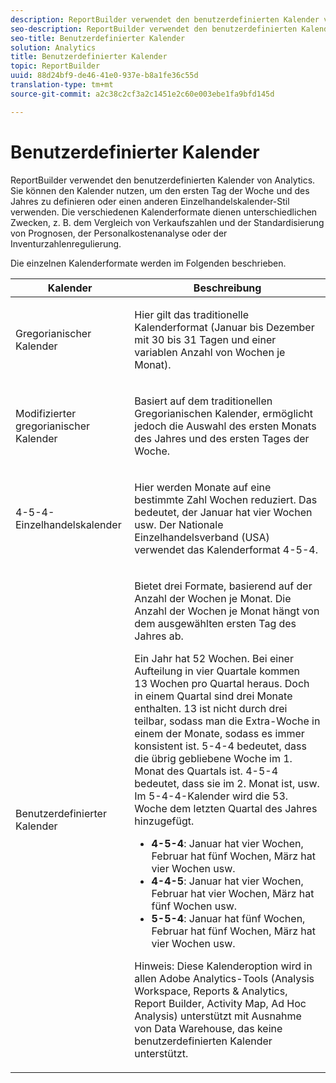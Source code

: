 ```yaml
---
description: ReportBuilder verwendet den benutzerdefinierten Kalender von Analytics. Sie können den Kalender nutzen, um den ersten Tag der Woche und des Jahres zu definieren oder einen anderen Einzelhandelskalender-Stil verwenden. Die verschiedenen Kalenderformate dienen unterschiedlichen Zwecken, z. B. dem Vergleich von Verkaufszahlen und der Standardisierung von Prognosen, der Personalkostenanalyse oder der Inventurzahlenregulierung.
seo-description: ReportBuilder verwendet den benutzerdefinierten Kalender von Analytics. Sie können den Kalender nutzen, um den ersten Tag der Woche und des Jahres zu definieren oder einen anderen Einzelhandelskalender-Stil verwenden. Die verschiedenen Kalenderformate dienen unterschiedlichen Zwecken, z. B. dem Vergleich von Verkaufszahlen und der Standardisierung von Prognosen, der Personalkostenanalyse oder der Inventurzahlenregulierung.
seo-title: Benutzerdefinierter Kalender
solution: Analytics
title: Benutzerdefinierter Kalender
topic: ReportBuilder
uuid: 88d24bf9-de46-41e0-937e-b8a1fe36c55d
translation-type: tm+mt
source-git-commit: a2c38c2cf3a2c1451e2c60e003ebe1fa9bfd145d

---
```



# Benutzerdefinierter Kalender

ReportBuilder verwendet den benutzerdefinierten Kalender von Analytics. Sie können den Kalender nutzen, um den ersten Tag der Woche und des Jahres zu definieren oder einen anderen Einzelhandelskalender-Stil verwenden. Die verschiedenen Kalenderformate dienen unterschiedlichen Zwecken, z. B. dem Vergleich von Verkaufszahlen und der Standardisierung von Prognosen, der Personalkostenanalyse oder der Inventurzahlenregulierung.

Die einzelnen Kalenderformate werden im Folgenden beschrieben.

<table id="table_E609632569EB499184E56618C2CEF742"> 
 <thead> 
  <tr> 
   <th colname="col1" class="entry"> Kalender </th> 
   <th colname="col2" class="entry"> Beschreibung </th> 
  </tr> 
 </thead>
 <tbody> 
  <tr> 
   <td colname="col1"> <p>Gregorianischer Kalender </p> </td> 
   <td colname="col2"> <p> Hier gilt das traditionelle Kalenderformat (Januar bis Dezember mit 30 bis 31 Tagen und einer variablen Anzahl von Wochen je Monat). </p> </td> 
  </tr> 
  <tr> 
   <td colname="col1"> <p>Modifizierter gregorianischer Kalender </p> </td> 
   <td colname="col2"> <p> Basiert auf dem traditionellen Gregorianischen Kalender, ermöglicht jedoch die Auswahl des ersten Monats des Jahres und des ersten Tages der Woche. </p> </td> 
  </tr> 
  <tr> 
   <td colname="col1"> <p>4-5-4-Einzelhandelskalender </p> </td> 
   <td colname="col2"> <p> Hier werden Monate auf eine bestimmte Zahl Wochen reduziert. Das bedeutet, der Januar hat vier Wochen usw. Der Nationale Einzelhandelsverband (USA) verwendet das Kalenderformat 4-5-4. </p> </td> 
  </tr> 
  <tr> 
   <td colname="col1"> <p>Benutzerdefinierter Kalender </p> </td> 
   <td colname="col2"> <p> Bietet drei Formate, basierend auf der Anzahl der Wochen je Monat. Die Anzahl der Wochen je Monat hängt von dem ausgewählten ersten Tag des Jahres ab. </p> <p>Ein Jahr hat 52 Wochen. Bei einer Aufteilung in vier Quartale kommen 13 Wochen pro Quartal heraus. Doch in einem Quartal sind drei Monate enthalten. 13 ist nicht durch drei teilbar, sodass man die Extra-Woche in einem der Monate, sodass es immer konsistent ist. 5-4-4 bedeutet, dass die übrig gebliebene Woche im 1. Monat des Quartals ist. 4-5-4 bedeutet, dass sie im 2. Monat ist, usw. Im 5-4-4-Kalender wird die 53. Woche dem letzten Quartal des Jahres hinzugefügt. </p> 
    <ul id="ul_1579FD106A47419486B03E248A5E6ED5"> 
     <li id="li_E9B9E8F03E324DBDA9139C2D0D599092"><b>4-5-4</b>: Januar hat vier Wochen, Februar hat fünf Wochen, März hat vier Wochen usw. </li> 
     <li id="li_D0675DBDEC4641D2A8645B5CDFC565AB"><b>4-4-5</b>: Januar hat vier Wochen, Februar hat vier Wochen, März hat fünf Wochen usw. </li> 
     <li id="li_6743BBB9AC9A4CFEAA0CBCE51052BC29"><b>5-5-4</b>: Januar hat fünf Wochen, Februar hat fünf Wochen, März hat vier Wochen usw. </li> 
    </ul> <p>Hinweis: Diese Kalenderoption wird in allen Adobe Analytics-Tools (Analysis Workspace, Reports &amp; Analytics, Report Builder, Activity Map, Ad Hoc Analysis) unterstützt mit Ausnahme von Data Warehouse, das keine benutzerdefinierten Kalender unterstützt. </p> </td> 
  </tr> 
 </tbody> 
</table>

